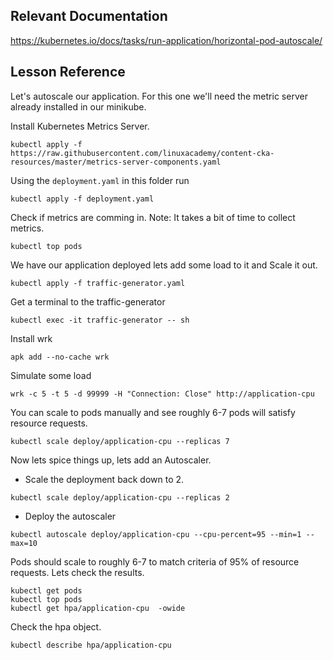 ## Relevant Documentation
https://kubernetes.io/docs/tasks/run-application/horizontal-pod-autoscale/
## Lesson Reference
Let's autoscale our application.
For this one we'll need the metric server already installed in our minikube.

Install Kubernetes Metrics Server.
```
kubectl apply -f https://raw.githubusercontent.com/linuxacademy/content-cka-resources/master/metrics-server-components.yaml
```
Using the `deployment.yaml` in this folder run
```
kubectl apply -f deployment.yaml
```
Check if metrics are comming in. Note: It takes a bit of time to collect metrics.
```
kubectl top pods
```

We have our application deployed lets add some load to it and Scale it out.
```
kubectl apply -f traffic-generator.yaml
```

Get a terminal to the traffic-generator
```
kubectl exec -it traffic-generator -- sh
```

Install wrk
```
apk add --no-cache wrk
```

Simulate some load
```
wrk -c 5 -t 5 -d 99999 -H "Connection: Close" http://application-cpu
```

You can scale to pods manually and see roughly 6-7 pods will satisfy resource requests.
```
kubectl scale deploy/application-cpu --replicas 7
```

Now lets spice things up, lets add an Autoscaler.

- Scale the deployment back down to 2.
```
kubectl scale deploy/application-cpu --replicas 2
```
- Deploy the autoscaler
```
kubectl autoscale deploy/application-cpu --cpu-percent=95 --min=1 --max=10
```
Pods should scale to roughly 6-7 to match criteria of 95% of resource requests.
Lets check the results.
```
kubectl get pods
kubectl top pods
kubectl get hpa/application-cpu  -owide
```
Check the hpa object.
```
kubectl describe hpa/application-cpu 
```
